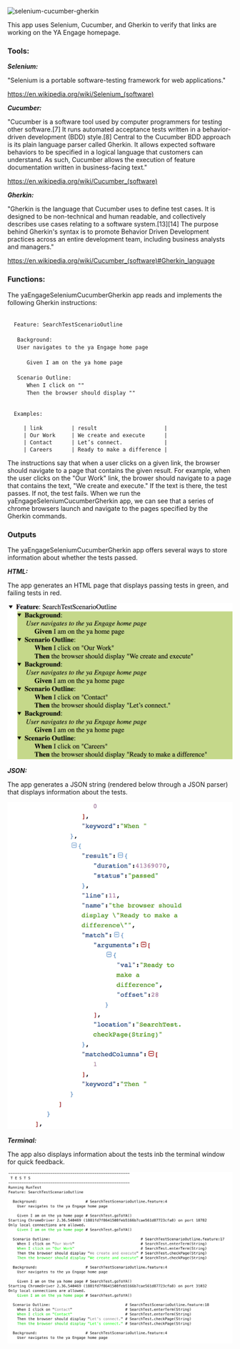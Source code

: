 ![selenium-cucumber-gherkin](https://www.agiletrailblazers.com/hs-fs/hubfs/blog-files/selenium-cucumber-gherkin-gears.png?width=300&name=selenium-cucumber-gherkin-gears.png)



This app uses Selenium, Cucumber, and Gherkin to verify that links are working on the YA Engage homepage.


###  Tools:

_**Selenium:**_

"Selenium is a portable software-testing framework for web applications."

https://en.wikipedia.org/wiki/Selenium_(software)

_**Cucumber:**_

"Cucumber is a software tool used by computer programmers for testing other software.[7] It runs automated acceptance tests written in a behavior-driven development (BDD) style.[8] Central to the Cucumber BDD approach is its plain language parser called Gherkin. It allows expected software behaviors to be specified in a logical language that customers can understand. As such, Cucumber allows the execution of feature documentation written in business-facing text."

https://en.wikipedia.org/wiki/Cucumber_(software)

_**Gherkin:**_

"Gherkin is the language that Cucumber uses to define test cases. It is designed to be non-technical and human readable, and collectively describes use cases relating to a software system.[13][14] The purpose behind Gherkin's syntax is to promote Behavior Driven Development practices across an entire development team, including business analysts and managers."

https://en.wikipedia.org/wiki/Cucumber_(software)#Gherkin_language

### Functions:

The yaEngageSeleniumCucumberGherkin app reads and implements the following Gherkin instructions:

<code>
  Feature: SearchTestScenarioOutline 
  </code> 
<code>
   Background: 
   User navigates to the ya Engage home page 
 </code>
 <code>
      Given I am on the ya home page 
</code>
<code>
   Scenario Outline: 
      When I click on "<link>"
      Then the browser should display "<result>"
  </code> 
 
      Examples: 
         
         | link         | result                     |
         | Our Work     | We create and execute      |
         | Contact      | Let’s connect.             |
         | Careers      | Ready to make a difference |
         
          
The instructions say that when a user clicks on a given link, the browser should navigate to a page that contains the given result. For example, when the user clicks on the "Our Work" link, the brower should navigate to a page that contains the text, "We create and execute." If the text is there, the test passes. If not, the test fails. When we run the yaEngageSeleniumCucumberGherkin app, we can see that a series of chrome browsers launch and navigate to the pages specified by the Gherkin commands.

### Outputs

The yaEngageSeleniumCucumberGherkin app offers several ways to store information about whether the tests passed. 

_**HTML:**_

The app generates an HTML page that displays passing tests in green, and failing tests in red.

<div align="center">

![screenshot](https://github.com/jackpowers/yaEngageCucumberTest/blob/master/Screen%20Shot%202018-03-11%20at%203.57.07%20PM.png)

</div>

_**JSON:**_

The app generates a JSON string (rendered below through a JSON parser) that displays information about the tests.

<div align="center">

![screenshot](https://github.com/jackpowers/yaEngageCucumberTest/blob/master/Screen%20Shot%202018-03-11%20at%204.09.41%20PM.png)

</div>



_**Terminal:**_

The app also displays information about the tests inb the terminal window for quick feedback.

<div align="center">

![screenshot](https://github.com/jackpowers/yaEngageCucumberTest/blob/master/Screen%20Shot%202018-03-11%20at%204.04.38%20PM.png)

</div>




